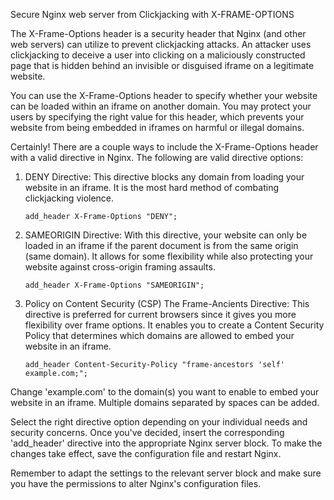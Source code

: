 Secure Nginx web server from Clickjacking with X-FRAME-OPTIONS

The X-Frame-Options header is a security header that Nginx (and other web servers) can utilize to prevent clickjacking attacks. An attacker uses clickjacking to deceive a user into clicking on a maliciously constructed page that is hidden behind an invisible or disguised iframe on a legitimate website.

You can use the X-Frame-Options header to specify whether your website can be loaded within an iframe on another domain. You may protect your users by specifying the right value for this header, which prevents your website from being embedded in iframes on harmful or illegal domains.

Certainly! There are a couple ways to include the X-Frame-Options header with a valid directive in Nginx. The following are valid directive options:

1. DENY Directive: This directive blocks any domain from loading your website in an iframe. It is the most hard method of combating clickjacking violence.

   ```nginx
   add_header X-Frame-Options "DENY";
   ```

2. SAMEORIGIN Directive: With this directive, your website can only be loaded in an iframe if the parent document is from the same origin (same domain). It allows for some flexibility while also protecting your website against cross-origin framing assaults.

   ```nginx
   add_header X-Frame-Options "SAMEORIGIN";
   ```

3. Policy on Content Security (CSP) The Frame-Ancients Directive: This directive is preferred for current browsers since it gives you more flexibility over frame options. It enables you to create a Content Security Policy that determines which domains are allowed to embed your website in an iframe.

   ```nginx
   add_header Content-Security-Policy "frame-ancestors 'self' example.com;";
   ```

Change 'example.com' to the domain(s) you want to enable to embed your website in an iframe. Multiple domains separated by spaces can be added.

Select the right directive option depending on your individual needs and security concerns. Once you've decided, insert the corresponding 'add_header' directive into the appropriate Nginx server block. To make the changes take effect, save the configuration file and restart Nginx.

Remember to adapt the settings to the relevant server block and make sure you have the permissions to alter Nginx's configuration files.
